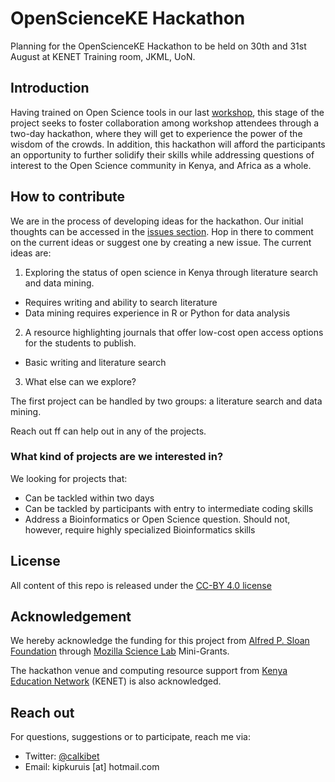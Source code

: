 # OpenScienceKE Hackathon
Planning for the OpenScienceKE Hackathon to be held on 30th and 31st August at KENET Training room, JKML, UoN. 


## Introduction
Having trained on Open Science tools in our last [workshop](https://bioinfonet.github.io/OpenScienceKE/), this stage of the project seeks to foster collaboration among workshop attendees through a two-day hackathon, where they will get to experience the power of the wisdom of the crowds. In addition, this hackathon will afford the participants an opportunity to further solidify their skills while addressing questions of interest to the Open Science community in Kenya, and Africa as a whole.

## How to contribute
We are in the process of developing ideas for the hackathon. Our initial thoughts can be accessed in the [issues section](https://github.com/BioinfoNet/OpenScienceKEHackathon/issues). Hop in there to comment on the current ideas or suggest one by creating a new issue. The current ideas are:
1. Exploring the status of open science in Kenya through literature search and data mining.
  - Requires writing and ability to search literature
  - Data mining requires experience in R or Python for data analysis
2. A resource highlighting journals that offer low-cost open access options for the students to publish. 
  - Basic writing and literature search
3. What else can we explore?

The first project can be handled by two groups: a literature search and data mining. 

Reach out ff can help out in any of the projects.

### What kind of projects are we interested in?
We looking for projects that:
- Can be tackled within two days
- Can be tackled by participants with entry to intermediate coding skills
- Address a Bioinformatics or Open Science question. Should not, however, require highly specialized Bioinformatics skills

## License
All content of this repo is released under the [CC-BY 4.0 license](https://creativecommons.org/licenses/by/4.0/legalcode)

## Acknowledgement
We hereby acknowledge the funding for this project from [Alfred  P. Sloan Foundation](https://sloan.org/) through [Mozilla Science Lab](https://science.mozilla.org/) Mini-Grants.

The hackathon venue and computing resource support from [Kenya Education Network](https://www.kenet.or.ke/) (KENET) is also acknowledged.

## Reach out
For questions, suggestions or to participate, reach me via:
- Twitter: [@calkibet](https://twitter.com/calkibet)
- Email: kipkuruis [at] hotmail.com

